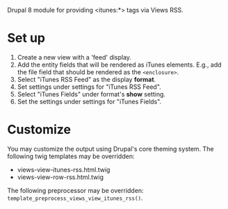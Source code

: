 Drupal 8 module for providing &lt;itunes:*> tags via Views RSS.

# Set up

1. Create a new view with a 'feed' display.
1. Add the entity fields that will be rendered as iTunes elements. E.g., add the file field that should be rendered as the `<enclosure>`.
1. Select "iTunes RSS Feed" as the display __format__.
1. Set <channel> settings under settings for "iTunes RSS Feed".
1. Select "iTunes Fields" under format's __show__ setting.
1. Set the <item> settings under settings for "iTunes Fields".

# Customize

You may customize the output using Drupal's core theming system. The following twig templates may be overridden:

* views-view-itunes-rss.html.twig
* views-view-row-rss.html.twig

The following preprocessor may be overridden: `template_preprocess_views_view_itunes_rss()`.
